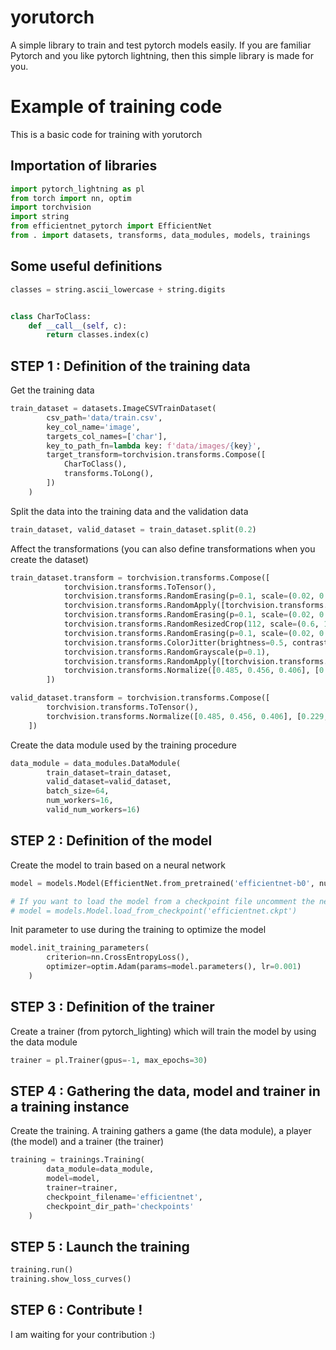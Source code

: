 # yorutorch
A simple library to train and test pytorch models easily.
If you are familiar Pytorch and you like pytorch lightning, then this simple library is made for you.

# Example of training code

This is a basic code for training with yorutorch

## Importation of libraries


```python
import pytorch_lightning as pl
from torch import nn, optim
import torchvision
import string
from efficientnet_pytorch import EfficientNet
from . import datasets, transforms, data_modules, models, trainings
```

## Some useful definitions


```python
classes = string.ascii_lowercase + string.digits


class CharToClass:
    def __call__(self, c):
        return classes.index(c)
```

## STEP 1 : Definition of the training data

Get the training data


```python
train_dataset = datasets.ImageCSVTrainDataset(
        csv_path='data/train.csv',
        key_col_name='image',
        targets_col_names=['char'],
        key_to_path_fn=lambda key: f'data/images/{key}',
        target_transform=torchvision.transforms.Compose([
            CharToClass(),
            transforms.ToLong(),
        ])
    )
```

Split the data into the training data and the validation data


```python
train_dataset, valid_dataset = train_dataset.split(0.2)
```

Affect the transformations (you can also define transformations when you create the dataset)


```python
train_dataset.transform = torchvision.transforms.Compose([
            torchvision.transforms.ToTensor(),
            torchvision.transforms.RandomErasing(p=0.1, scale=(0.02, 0.3)),
            torchvision.transforms.RandomApply([torchvision.transforms.RandomRotation((-45, 45))], p=0.3),
            torchvision.transforms.RandomErasing(p=0.1, scale=(0.02, 0.3)),
            torchvision.transforms.RandomResizedCrop(112, scale=(0.6, 1.)),
            torchvision.transforms.RandomErasing(p=0.1, scale=(0.02, 0.3)),
            torchvision.transforms.ColorJitter(brightness=0.5, contrast=0.5, saturation=0.5, hue=0.5),
            torchvision.transforms.RandomGrayscale(p=0.1),
            torchvision.transforms.RandomApply([torchvision.transforms.GaussianBlur(9, sigma=(0.1, 2.0))], p=0.3),
            torchvision.transforms.Normalize([0.485, 0.456, 0.406], [0.229, 0.224, 0.225]),
        ])
```


```python
valid_dataset.transform = torchvision.transforms.Compose([
        torchvision.transforms.ToTensor(),
        torchvision.transforms.Normalize([0.485, 0.456, 0.406], [0.229, 0.224, 0.225])
    ])
```

Create the data module used by the training procedure


```python
data_module = data_modules.DataModule(
        train_dataset=train_dataset,
        valid_dataset=valid_dataset,
        batch_size=64,
        num_workers=16,
        valid_num_workers=16)
```

## STEP 2 : Definition of the model

Create the model to train based on a neural network


```python
model = models.Model(EfficientNet.from_pretrained('efficientnet-b0', num_classes=36))

# If you want to load the model from a checkpoint file uncomment the next line
# model = models.Model.load_from_checkpoint('efficientnet.ckpt')
```

Init parameter to use during the training to optimize the model


```python
model.init_training_parameters(
        criterion=nn.CrossEntropyLoss(),
        optimizer=optim.Adam(params=model.parameters(), lr=0.001)
    )
```

## STEP 3 : Definition of the trainer

Create a trainer (from pytorch_lighting) which will train the model by using the data module


```python
trainer = pl.Trainer(gpus=-1, max_epochs=30)
```

## STEP 4 : Gathering the data, model and trainer in a training instance

Create the training. A training gathers a game (the data module), a player (the model) and a trainer (the trainer)


```python
training = trainings.Training(
        data_module=data_module,
        model=model,
        trainer=trainer,
        checkpoint_filename='efficientnet',
        checkpoint_dir_path='checkpoints'
    )
```

## STEP 5 : Launch the training


```python
training.run()
training.show_loss_curves()
```

## STEP 6 : Contribute !

I am waiting for your contribution :)

